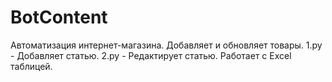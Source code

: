 # BotContent
Автоматизация интернет-магазина. Добавляет и обновляет товары.
1.py - Добавляет статью.
2.py - Редактирует статью.
Работает с Excel таблицей.
